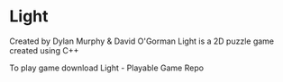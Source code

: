 # Light
Created by Dylan Murphy & David O'Gorman
Light is a 2D puzzle game created using C++

To play game download Light - Playable Game Repo
